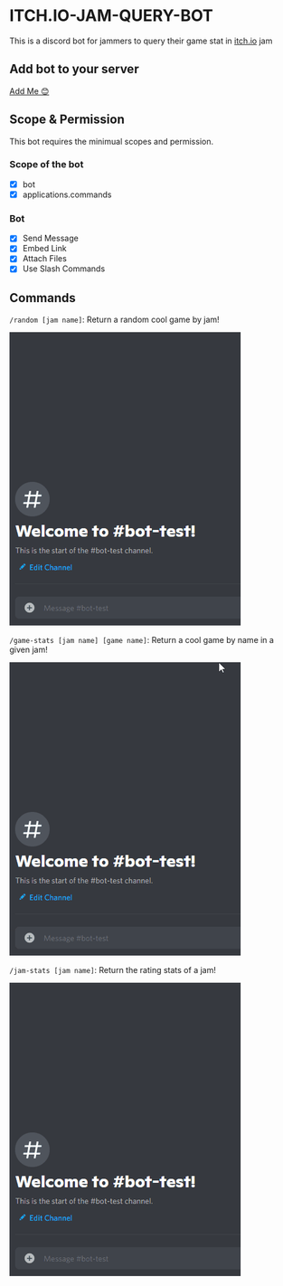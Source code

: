 # ITCH.IO-JAM-QUERY-BOT

This is a discord bot for jammers to query their game stat in [itch.io](http://itch.io/jam) jam

## Add bot to your server

[Add Me 😊](https://discord.com/api/oauth2/authorize?client_id=881903969843175425&permissions=2147534848&scope=bot%20applications.commands)

## Scope & Permission

This bot requires the minimual scopes and permission.

### Scope of the bot
- [x] bot
- [x] applications.commands

### Bot
- [x] Send Message
- [x] Embed Link
- [x] Attach Files
- [x] Use Slash Commands

## Commands
`/random [jam name]`: Return a random cool game by jam!

![command random](./images/command_random.gif)

`/game-stats [jam name] [game name]`: Return a cool game by name in a given jam!

![command game stat](./images/command_game_stats.gif)

`/jam-stats [jam name]`: Return the rating stats of a jam!

![command jam stat](./images/command_jam_stats.gif)
